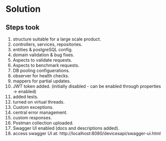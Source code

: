 # Solution
## Steps took

1. structure suitable for a large scale product.
2. controllers, services, repositories.
3. entities & postgreSQL config.
4. domain validation & bug fixes.
5. Aspects to validate requests.
6. Aspects to benchmark requests.
7. DB pooling configuerations.
8. observer for health checks.
9. mappers for partial updates.
10. JWT token added. (initially disabled - can be enabled through properties -> enabled)
11. added tests.
12. turned on virtual threads.
13. Custom exceptions.
14. central error management.
15. custom responses.
16. Postman collection uploaded.
17. Swagger UI enabled (docs and descriptions added).
18. access swagger UI at: http://localhost:8080/devicesapi/swagger-ui.html
